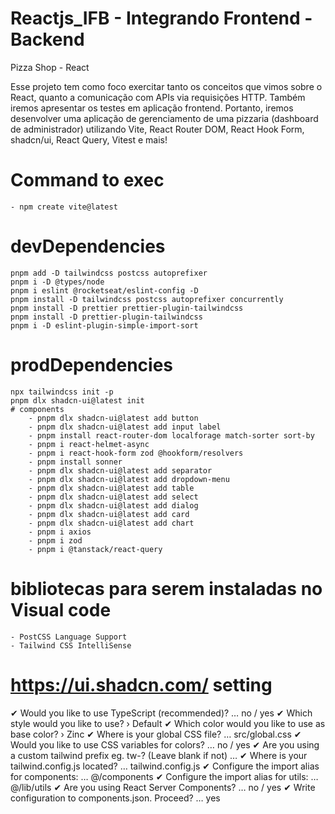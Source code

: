 # Reactjs_IFB - Integrando Frontend - Backend
Pizza Shop - React


Esse projeto tem como foco exercitar tanto os conceitos que vimos sobre o React, 
quanto a comunicação com APIs via requisições HTTP. 
Também iremos apresentar os testes em aplicação frontend. 
Portanto, iremos desenvolver uma aplicação de gerenciamento de uma pizzaria (dashboard de administrador) utilizando Vite, 
React Router DOM, React Hook Form, shadcn/ui, React Query, Vitest e mais!


# Command to exec
    - npm create vite@latest

# devDependencies
    pnpm add -D tailwindcss postcss autoprefixer
    pnpm i -D @types/node
    pnpm i eslint @rocketseat/eslint-config -D
    pnpm install -D tailwindcss postcss autoprefixer concurrently
    pnpm install -D prettier prettier-plugin-tailwindcss
    pnpm install -D prettier-plugin-tailwindcss
    pnpm i -D eslint-plugin-simple-import-sort
    


# prodDependencies
    npx tailwindcss init -p
    pnpm dlx shadcn-ui@latest init
    # components
        - pnpm dlx shadcn-ui@latest add button
        - pnpm dlx shadcn-ui@latest add input label
        - pnpm install react-router-dom localforage match-sorter sort-by
        - pnpm i react-helmet-async
        - pnpm i react-hook-form zod @hookform/resolvers
        - pnpm install sonner
        - pnpm dlx shadcn-ui@latest add separator
        - pnpm dlx shadcn-ui@latest add dropdown-menu
        - pnpm dlx shadcn-ui@latest add table
        - pnpm dlx shadcn-ui@latest add select
        - pnpm dlx shadcn-ui@latest add dialog
        - pnpm dlx shadcn-ui@latest add card
        - pnpm dlx shadcn-ui@latest add chart
        - pnpm i axios
        - pnpm i zod
        - pnpm i @tanstack/react-query

# bibliotecas para serem instaladas no Visual code
    - PostCSS Language Support
    - Tailwind CSS IntelliSense

# https://ui.shadcn.com/ setting
✔ Would you like to use TypeScript (recommended)? … no / yes
✔ Which style would you like to use? › Default
✔ Which color would you like to use as base color? › Zinc
✔ Where is your global CSS file? … src/global.css
✔ Would you like to use CSS variables for colors? … no / yes
✔ Are you using a custom tailwind prefix eg. tw-? (Leave blank if not) … 
✔ Where is your tailwind.config.js located? … tailwind.config.js
✔ Configure the import alias for components: … @/components
✔ Configure the import alias for utils: … @/lib/utils
✔ Are you using React Server Components? … no / yes
✔ Write configuration to components.json. Proceed? … yes
